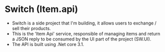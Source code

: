 # Switch (Item.api)
- Switch is a side project that I'm building, it allows users to exchange / sell their products.
- This is the 'Item Api' service, responsible of managing items and return a JSON reply to be consumed by the UI part of the project (SW.UI).
- The API is built using .Net core 3.1.
